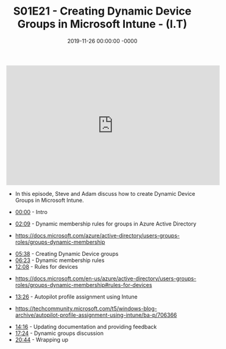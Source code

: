 ﻿---
layout: post
title: "S01E21 - Creating Dynamic Device Groups in Microsoft Intune - (I.T)"
date: 2019-11-26 00:00:00 -0000
categories:
---

<iframe loading="lazy" width="560" height="315" src="https://www.youtube.com/embed/euR8JdOYjA0" title="YouTube video player" frameborder="0" allow="accelerometer; autoplay; clipboard-write; encrypted-media; gyroscope; picture-in-picture" allowfullscreen></iframe>

 * In this episode, Steve and Adam discuss how to create Dynamic Device Groups in Microsoft Intune.

 * [00:00](https://www.youtube.com/watch?v=euR8JdOYjA0&t=0s) - Intro
 * [02:09](https://www.youtube.com/watch?v=euR8JdOYjA0&t=129s) - Dynamic membership rules for groups in Azure Active Directory
- https://docs.microsoft.com/azure/active-directory/users-groups-roles/groups-dynamic-membership
 * [05:38](https://www.youtube.com/watch?v=euR8JdOYjA0&t=338s) - Creating Dynamic Device groups
 * [06:23](https://www.youtube.com/watch?v=euR8JdOYjA0&t=383s) - Dynamic membership rules
 * [12:08](https://www.youtube.com/watch?v=euR8JdOYjA0&t=728s) - Rules for devices
- https://docs.microsoft.com/en-us/azure/active-directory/users-groups-roles/groups-dynamic-membership#rules-for-devices
 * [13:26](https://www.youtube.com/watch?v=euR8JdOYjA0&t=806s) - Autopilot profile assignment using Intune
- https://techcommunity.microsoft.com/t5/windows-blog-archive/autopilot-profile-assignment-using-intune/ba-p/706366
 * [14:16](https://www.youtube.com/watch?v=euR8JdOYjA0&t=856s) - Updating documentation and providing feedback
 * [17:24](https://www.youtube.com/watch?v=euR8JdOYjA0&t=1044s) - Dynamic groups discussion
 * [20:44](https://www.youtube.com/watch?v=euR8JdOYjA0&t=1244s) - Wrapping up

